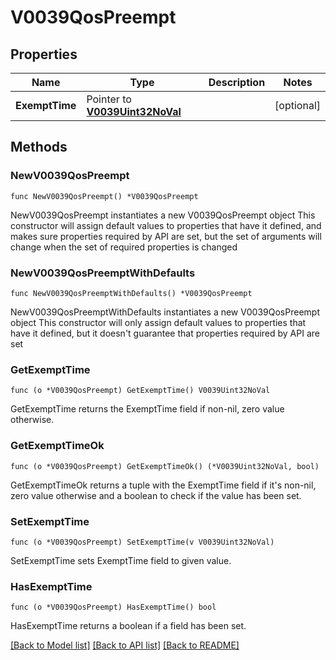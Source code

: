 # V0039QosPreempt

## Properties

Name | Type | Description | Notes
------------ | ------------- | ------------- | -------------
**ExemptTime** | Pointer to [**V0039Uint32NoVal**](V0039Uint32NoVal.md) |  | [optional] 

## Methods

### NewV0039QosPreempt

`func NewV0039QosPreempt() *V0039QosPreempt`

NewV0039QosPreempt instantiates a new V0039QosPreempt object
This constructor will assign default values to properties that have it defined,
and makes sure properties required by API are set, but the set of arguments
will change when the set of required properties is changed

### NewV0039QosPreemptWithDefaults

`func NewV0039QosPreemptWithDefaults() *V0039QosPreempt`

NewV0039QosPreemptWithDefaults instantiates a new V0039QosPreempt object
This constructor will only assign default values to properties that have it defined,
but it doesn't guarantee that properties required by API are set

### GetExemptTime

`func (o *V0039QosPreempt) GetExemptTime() V0039Uint32NoVal`

GetExemptTime returns the ExemptTime field if non-nil, zero value otherwise.

### GetExemptTimeOk

`func (o *V0039QosPreempt) GetExemptTimeOk() (*V0039Uint32NoVal, bool)`

GetExemptTimeOk returns a tuple with the ExemptTime field if it's non-nil, zero value otherwise
and a boolean to check if the value has been set.

### SetExemptTime

`func (o *V0039QosPreempt) SetExemptTime(v V0039Uint32NoVal)`

SetExemptTime sets ExemptTime field to given value.

### HasExemptTime

`func (o *V0039QosPreempt) HasExemptTime() bool`

HasExemptTime returns a boolean if a field has been set.


[[Back to Model list]](../README.md#documentation-for-models) [[Back to API list]](../README.md#documentation-for-api-endpoints) [[Back to README]](../README.md)



